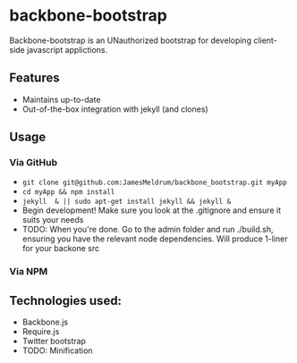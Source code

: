backbone-bootstrap
===============

Backbone-bootstrap is an UNauthorized bootstrap for developing client-side
javascript applictions.

## Features

  * Maintains up-to-date 
  * Out-of-the-box integration with jekyll (and clones)

## Usage
### Via GitHub

  * `git clone git@github.com:JamesMeldrum/backbone_bootstrap.git myApp`
  * `cd myApp && npm install`
  * `jekyll  & || sudo apt-get install jekyll && jekyll &`
  * Begin development! Make sure you look at the .gitignore and ensure it suits your needs
  * TODO: When you're done. Go to the admin folder and run ./build.sh, ensuring you have the relevant node dependencies. Will produce 1-liner for your backone src

### Via NPM

## Technologies used:
  * Backbone.js
  * Require.js
  * Twitter bootstrap
  * TODO: Minification
